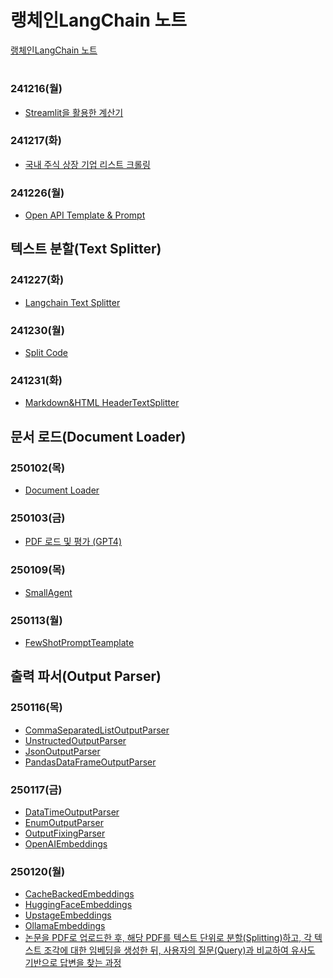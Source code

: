# 랭체인LangChain 노트

[랭체인LangChain 노트](https://wikidocs.net/book/14314)

#

### 241216(월)
- [Streamlit을 활용한 계산기](https://jeonju-2-test2.streamlit.app/)

### 241217(화)
- [국내 주식 상장 기업 리스트 크롤링](https://github.com/Jangorithm/Bit-Education/tree/main/crawling)

### 241226(월)
- [Open API Template & Prompt](https://github.com/Jangorithm/Bit-Education/tree/main/OpenAPI%20%26Prompt)

## 텍스트 분할(Text Splitter)

### 241227(화)
- [Langchain Text Splitter](https://github.com/Jangorithm/Bit-Education/tree/main/Langchain%20Text%20Splitter)

### 241230(월)
- [Split Code](https://github.com/Jangorithm/Bit-Education/tree/main/Split%20code)

### 241231(화)
- [Markdown&HTML HeaderTextSplitter](https://github.com/Jangorithm/Bit-Education/tree/main/Markdown%26HTML%20HeaderTextSplitter)

## 문서 로드(Document Loader)

### 250102(목)
- [Document Loader](https://github.com/Jangorithm/Bit-Education/tree/main/Document%20Loader)

### 250103(금) 
- [PDF 로드 및 평가 (GPT4)](https://github.com/Jangorithm/Bit-Education/tree/main/PDF%20%EB%A1%9C%EB%93%9C%20%EB%B0%8F%20%ED%8F%89%EA%B0%80%20(GPT4))

### 250109(목)
- [SmallAgent](https://github.com/Jangorithm/LangChain/tree/main/SmallAgent)

### 250113(월)
- [FewShotPromptTeamplate](https://github.com/Jangorithm/LangChain/tree/main/FewShotTemplate)

## 출력 파서(Output Parser)

### 250116(목)
- [CommaSeparatedListOutputParser](https://github.com/Jangorithm/LangChain/tree/main/CommaSeparatedListOutputParser)
- [UnstructedOutputParser](https://github.com/Jangorithm/LangChain/tree/main/UnstructedOutputParser)
- [JsonOutputParser](https://github.com/Jangorithm/LangChain/tree/main/JsonOutputParser)
- [PandasDataFrameOutputParser](https://github.com/Jangorithm/LangChain/tree/main/PandasDataFrameOutputParser)

### 250117(금)
- [DataTimeOutputParser](https://github.com/Jangorithm/LangChain/tree/main/DataTimeOutputParser)
- [EnumOutputParser](https://github.com/Jangorithm/LangChain/tree/main/EnumOutputParser)
- [OutputFixingParser](https://github.com/Jangorithm/LangChain/tree/main/OutputFixingParser)
- [OpenAIEmbeddings](https://github.com/Jangorithm/LangChain/tree/main/OpenAIEmbeddings)

### 250120(월)
- [CacheBackedEmbeddings](https://github.com/Jangorithm/LangChain/tree/main/CacheBackedEmbeddings)
- [HuggingFaceEmbeddings](https://github.com/Jangorithm/LangChain/tree/main/HuggingFaceEmbeddings)
- [UpstageEmbeddings](https://github.com/Jangorithm/LangChain/tree/main/UpstageEmbeddings)
- [OllamaEmbeddings](https://github.com/Jangorithm/LangChain/tree/main/OllamaEmbeddings)
- [논문을 PDF로 업로드한 후, 해당 PDF를 텍스트 단위로 분할(Splitting)하고, 각 텍스트 조각에 대한 임베딩을 생성한 뒤, 사용자의 질문(Query)과 비교하여 유사도 기반으로 답변을 찾는 과정]()
